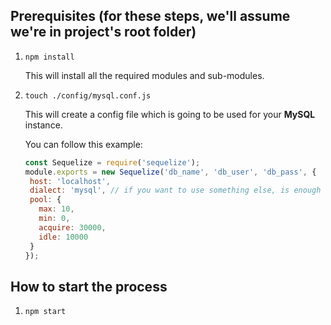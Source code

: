 ## Prerequisites (for these steps, we'll assume we're in project's root folder)

1. ```npm install```   

   This will install all the required modules and sub-modules.

2. ```touch ./config/mysql.conf.js```

   This will create a config file which is going to be used for your **MySQL** instance.

   You can follow this example:

   ```javascript
   const Sequelize = require('sequelize');
   module.exports = new Sequelize('db_name', 'db_user', 'db_pass', {
    host: 'localhost',
    dialect: 'mysql', // if you want to use something else, is enough to change the dialect
    pool: {
      max: 10,
      min: 0,
      acquire: 30000,
      idle: 10000
    }
   });
   ```

## How to start the process

1. ```npm start```
